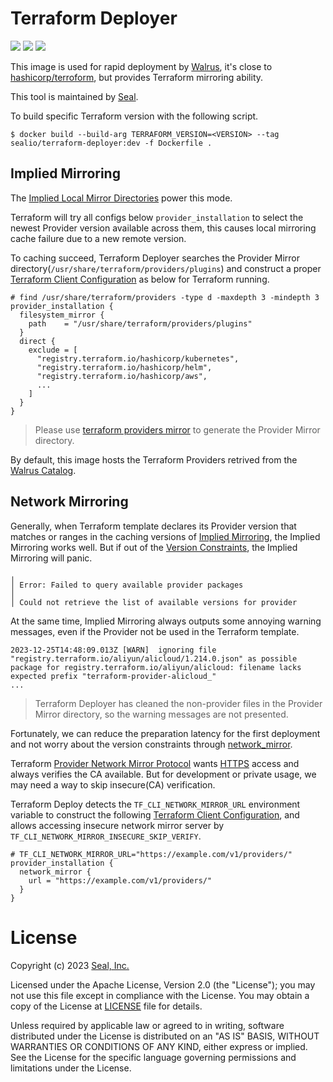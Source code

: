 # Terraform Deployer

[![](https://img.shields.io/github/actions/workflow/status/seal-io/terraform-deployer/docker-build.yml?label=build)](https://github.com/seal-io/terraform-deployer/actions)
[![](https://img.shields.io/docker/image-size/sealio/terraform-deployer/main?label=docker)](https://hub.docker.com/r/sealio/terraform-deployer/tags)
[![](https://img.shields.io/github/v/tag/seal-io/terraform-deployer?label=release)](https://github.com/seal-io/terraform-deployer/releases)

This image is used for rapid deployment by [Walrus](https://github.com/seal-io/walrus), it's close to [hashicorp/terroform](https://hub.docker.com/r/hashicorp/terraform), but provides Terraform mirroring ability.

This tool is maintained by [Seal](https://github.com/seal-io).

To build specific Terraform version with the following script. 

```shell
$ docker build --build-arg TERRAFORM_VERSION=<VERSION> --tag sealio/terraform-deployer:dev -f Dockerfile . 
```

## Implied Mirroring

The [Implied Local Mirror Directories](https://developer.hashicorp.com/terraform/cli/config/config-file#implied-local-mirror-directories) power this mode.

Terraform will try all configs below `provider_installation` to select the newest Provider version available across them, this causes local mirroring cache failure due to a new remote version.

To caching succeed, Terraform Deployer searches the Provider Mirror directory(`/usr/share/terraform/providers/plugins`) and construct a proper [Terraform Client Configuration](https://developer.hashicorp.com/terraform/cli/config/config-file) as below for Terraform running.

```hcl
# find /usr/share/terraform/providers -type d -maxdepth 3 -mindepth 3
provider_installation {
  filesystem_mirror {
    path    = "/usr/share/terraform/providers/plugins"
  }
  direct {
    exclude = [
      "registry.terraform.io/hashicorp/kubernetes",
      "registry.terraform.io/hashicorp/helm",
      "registry.terraform.io/hashicorp/aws",
      ...
    ]
  }
}
```

> Please use [terraform providers mirror](https://developer.hashicorp.com/terraform/cli/commands/providers/mirror) to generate the Provider Mirror directory.

By default, this image hosts the Terraform Providers retrived from the [Walrus Catalog](https://github.com/walrus-catalog).

## Network Mirroring

Generally, when Terraform template declares its Provider version that matches or ranges in the caching versions of [Implied Mirroring](#implied-mirroring), the Implied Mirroring works well. But if out of the [Version Constraints](https://developer.hashicorp.com/terraform/language/expressions/version-constraints), the Implied Mirroring will panic.

```
╷
│ Error: Failed to query available provider packages
│
│ Could not retrieve the list of available versions for provider
```

At the same time, Implied Mirroring always outputs some annoying warning messages, even if the Provider not be used in the Terraform template.

```
2023-12-25T14:48:09.013Z [WARN]  ignoring file "registry.terraform.io/aliyun/alicloud/1.214.0.json" as possible package for registry.terraform.io/aliyun/alicloud: filename lacks expected prefix "terraform-provider-alicloud_"
...
```
> Terraform Deployer has cleaned the non-provider files in the Provider Mirror directory, so the warning messages are not presented.

Fortunately, we can reduce the preparation latency for the first deployment and not worry about the version constraints through [network_mirror](https://developer.hashicorp.com/terraform/cli/config/config-file#network_mirror).

Terraform [Provider Network Mirror Protocol](https://developer.hashicorp.com/terraform/internals/provider-network-mirror-protocol) wants [HTTPS](https://en.wikipedia.org/wiki/HTTPS) access and always verifies the CA available. But for development or private usage, we may need a way to skip insecure(CA) verification.

Terraform Deploy detects the `TF_CLI_NETWORK_MIRROR_URL` environment variable to construct the following [Terraform Client Configuration](https://developer.hashicorp.com/terraform/cli/config/config-file), and allows accessing insecure network mirror server by `TF_CLI_NETWORK_MIRROR_INSECURE_SKIP_VERIFY`.

```hcl
# TF_CLI_NETWORK_MIRROR_URL="https://example.com/v1/providers/"
provider_installation {
  network_mirror {
    url = "https://example.com/v1/providers/"
  }
}
```

# License

Copyright (c) 2023 [Seal, Inc.](https://seal.io)

Licensed under the Apache License, Version 2.0 (the "License");
you may not use this file except in compliance with the License.
You may obtain a copy of the License at [LICENSE](./LICENSE) file for details.

Unless required by applicable law or agreed to in writing, software
distributed under the License is distributed on an "AS IS" BASIS,
WITHOUT WARRANTIES OR CONDITIONS OF ANY KIND, either express or implied.
See the License for the specific language governing permissions and
limitations under the License.
